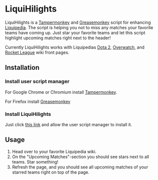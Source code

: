# LiquiHilights
LiquiHilights is a [Tampermonkey](https://tampermonkey.net/) and [Greasemonkey](http://www.greasespot.net/) script for enhancing [Liquipedia](http://wiki.teamliquid.net/). The script is helping you not to miss any matches your favorite teams have coming up. Just star your favorite teams and let this script highlight upcoming matches right next to the header!

Currently LiquiHilights works with Liquipedias [Dota 2](http://wiki.teamliquid.net/dota2/Main_Page), [Overwatch](http://wiki.teamliquid.net/overwatch/Main_Page), and [Rocket League](http://wiki.teamliquid.net/rocketleague/Main_Page) wiki front pages.

## Installation

### Install user script manager
For Google Chrome or Chromium install [Tampermonkey](https://chrome.google.com/webstore/detail/tampermonkey/dhdgffkkebhmkfjojejmpbldmpobfkfo).

For Firefox install [Greasemonkey](https://addons.mozilla.org/firefox/addon/greasemonkey/)

### Install LiquiHilights
Just click [this link](https://github.com/Zachu/LiquiHilights/raw/master/liquihilights.user.js) and allow the user script manager to install it.

## Usage

1. Head over to your favorite Liquipedia wiki.
2. On the "Upcoming Matches"-section you should see stars next to all teams. Star something!
3. Refresh the page, and you should see all upcoming matches of your starred teams right on top of the page.
